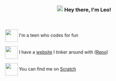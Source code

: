 ### <p align=center><img src="https://avatars.githubusercontent.com/u/87787046" width="20"/>  Hey there, I'm Leo!</p><br />

<img src="https://c.tenor.com/q9s_XmoedE8AAAAi/piske-usagi.gif" width="40" align="center"/> I'm a teen who codes for fun <br />

<img src="https://c.tenor.com/IlCvc8FeFKYAAAAi/capoo-bugcat.gif" width="40" align="center"/> I have a [website](//legomaniac04.github.io/) I tinker around with ([Repo](//github.com/LegoManiac04/legomaniac04.github.io)) <br />

<img src="https://c.tenor.com/CJSGt0M6gfIAAAAi/%E5%83%8D%E3%81%8F-%E3%82%BF%E3%82%A4%E3%83%94%E3%83%B3%E3%82%B0.gif" width="40" align="center"/> You can find me on [Scratch](//scratch.mit.edu/users/LegoManiac04/)</p>
